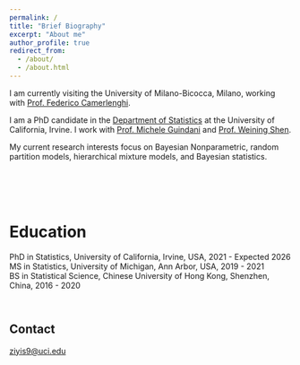 ```yaml
---
permalink: /
title: "Brief Biography"
excerpt: "About me"
author_profile: true
redirect_from: 
  - /about/
  - /about.html
---
```

I am currently visiting the University of Milano-Bicocca, Milano, working with [Prof. Federico Camerlenghi](https://sites.google.com/unimib.it/camerlenghi-federico/).

I am a PhD candidate in the [Department of Statistics](https://www.stat.uci.edu/) at the University of California, Irvine. I work with [Prof. Michele Guindani](https://www.micheleguindani.info/) and [Prof. Weining Shen](https://faculty.sites.uci.edu/weinings/).

My current research interests focus on Bayesian Nonparametric, random partition models, hierarchical mixture models, and Bayesian statistics.  
` `  
` `  
` `  
` `  
` `  


Education
======
PhD in Statistics, University of California, Irvine, USA, 2021 - Expected 2026  
MS in Statistics, University of Michigan, Ann Arbor, USA, 2019 - 2021  
BS in Statistical Science, Chinese University of Hong Kong, Shenzhen, China, 2016 - 2020  
` `  
` `  


Contact
------
ziyis9@uci.edu  




